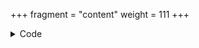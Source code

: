 +++
fragment = "content"
weight = 111
+++

<details><summary>Code</summary>

```
+++
fragment = "nav"
#disabled = true
date = "2018-05-17"
weight = 110
background = "secondary"
search = true
#sticky = true # Default is false

[breadcrumb]
  display = true # Default value is false
  #level = 0 # Default is 1
  background = "light"

# Branding options
[asset]
  image = "logo.png"
  text = "Syna"

[repo_button]
  url = "https://github.com/okkur/syna"
  text = "Star" # default: "Star"
  icon = "fab fa-github" # defaults: "fab fa-github"
+++
```
</details>
